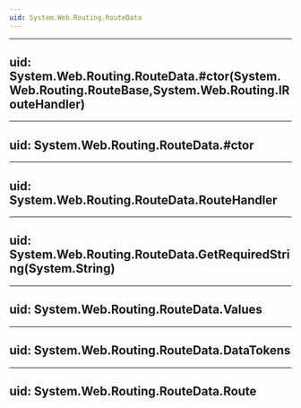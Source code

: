 ```yaml
---
uid: System.Web.Routing.RouteData
---
```


---
uid: System.Web.Routing.RouteData.#ctor(System.Web.Routing.RouteBase,System.Web.Routing.IRouteHandler)
---

---
uid: System.Web.Routing.RouteData.#ctor
---

---
uid: System.Web.Routing.RouteData.RouteHandler
---

---
uid: System.Web.Routing.RouteData.GetRequiredString(System.String)
---

---
uid: System.Web.Routing.RouteData.Values
---

---
uid: System.Web.Routing.RouteData.DataTokens
---

---
uid: System.Web.Routing.RouteData.Route
---
